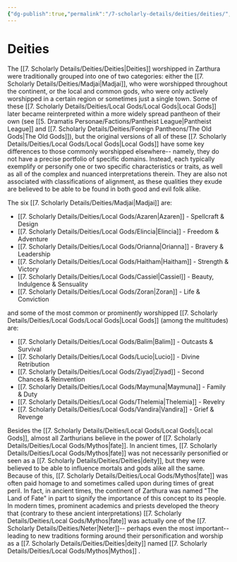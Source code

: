```yaml
---
{"dg-publish":true,"permalink":"/7-scholarly-details/deities/deities/","noteIcon":""}
---
```


# Deities

The [[7. Scholarly Details/Deities/Deities\|Deities]] worshipped in Zarthura were traditionally grouped into one of two categories: either the [[7. Scholarly Details/Deities/Madjai\|Madjai]], who were worshipped throughout the continent, or the local and common gods, who were only actively worshipped in a certain region or sometimes just a single town. Some of these [[7. Scholarly Details/Deities/Local Gods/Local Gods\|Local Gods]] later became reinterpreted within a more widely spread pantheon of their own (see [[5. Dramatis Personae/Factions/Pantheist League\|Pantheist League]] and [[7. Scholarly Details/Deities/Foreign Pantheons/The Old Gods\|The Old Gods]]), but the original versions of all of these [[7. Scholarly Details/Deities/Local Gods/Local Gods\|Local Gods]] have some key differences to those commonly worshipped elsewhere-- namely, they do not have a precise portfolio of specific domains. Instead, each typically exemplify or personify one or two specific characteristics or traits, as well as all of the complex and nuanced interpretations therein. They are also not associated with classifications of alignment, as these qualities they exude are believed to be able to be found in both good and evil folk alike.

The six [[7. Scholarly Details/Deities/Madjai\|Madjai]] are: 

- [[7. Scholarly Details/Deities/Local Gods/Azaren\|Azaren]] - Spellcraft & Design 
- [[7. Scholarly Details/Deities/Local Gods/Elincia\|Elincia]] - Freedom & Adventure 
- [[7. Scholarly Details/Deities/Local Gods/Orianna\|Orianna]] - Bravery & Leadership
- [[7. Scholarly Details/Deities/Local Gods/Haitham\|Haitham]] - Strength & Victory 
- [[7. Scholarly Details/Deities/Local Gods/Cassiel\|Cassiel]] - Beauty, Indulgence & Sensuality 
- [[7. Scholarly Details/Deities/Local Gods/Zoran\|Zoran]] - Life & Conviction

and some of the most common or prominently worshipped [[7. Scholarly Details/Deities/Local Gods/Local Gods\|Local Gods]] (among the multitudes) are: 

- [[7. Scholarly Details/Deities/Local Gods/Balim\|Balim]] - Outcasts & Survival 
- [[7. Scholarly Details/Deities/Local Gods/Lucio\|Lucio]] - Divine Retribution
- [[7. Scholarly Details/Deities/Local Gods/Ziyad\|Ziyad]] - Second Chances & Reinvention 
- [[7. Scholarly Details/Deities/Local Gods/Maymuna\|Maymuna]] - Family & Duty  
- [[7. Scholarly Details/Deities/Local Gods/Thelemia\|Thelemia]] - Revelry 
- [[7. Scholarly Details/Deities/Local Gods/Vandira\|Vandira]] - Grief & Revenge  

Besides the [[7. Scholarly Details/Deities/Local Gods/Local Gods\|Local Gods]], almost all Zarthurians believe in the power of [[7. Scholarly Details/Deities/Local Gods/Mythos\|fate]]. In ancient times, [[7. Scholarly Details/Deities/Local Gods/Mythos\|fate]] was not necessarily personified or seen as a [[7. Scholarly Details/Deities/Deities\|deity]], but they were believed to be able to influence mortals and gods alike all the same. Because of this, [[7. Scholarly Details/Deities/Local Gods/Mythos\|fate]] was often paid homage to and sometimes called upon during times of great peril. In fact, in ancient times, the continent of Zarthura was named "The Land of Fate" in part to signify the importance of this concept to its people. In modern times,  prominent academics and priests developed the theory that (contrary to these ancient interpretations) [[7. Scholarly Details/Deities/Local Gods/Mythos\|fate]] was actually one of the [[7. Scholarly Details/Deities/Neter\|Neter]]-- perhaps even the most important-- leading to new traditions forming around their personification and worship as a [[7. Scholarly Details/Deities/Deities\|deity]] named [[7. Scholarly Details/Deities/Local Gods/Mythos\|Mythos]] . 

